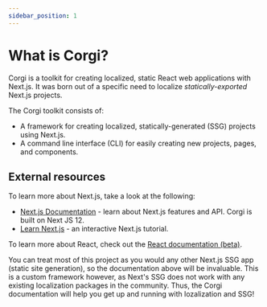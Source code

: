 ```yaml
---
sidebar_position: 1
---
```


# What is Corgi?

Corgi is a toolkit for creating localized, static React web applications with Next.js. It was born out of a specific need to localize _statically-exported_ Next.js projects.

The Corgi toolkit consists of:

- A framework for creating localized, statically-generated (SSG) projects using Next.js.
- A command line interface (CLI) for easily creating new projects, pages, and components.

## External resources

To learn more about Next.js, take a look at the following:

- [Next.js Documentation](https://nextjs.org/docs) - learn about Next.js features and API. Corgi is built on Next JS 12.
- [Learn Next.js](https://nextjs.org/learn/foundations/about-nextjs) - an interactive Next.js tutorial.

To learn more about React, check out the [React documentation (beta)](https://beta.reactjs.org/).

You can treat most of this project as you would any other Next.js SSG app (static site generation), so the documentation above will be invaluable. This is a custom framework however, as Next's SSG does not work with any existing localization packages in the community. Thus, the Corgi documentation will help you get up and running with lozalization and SSG!
